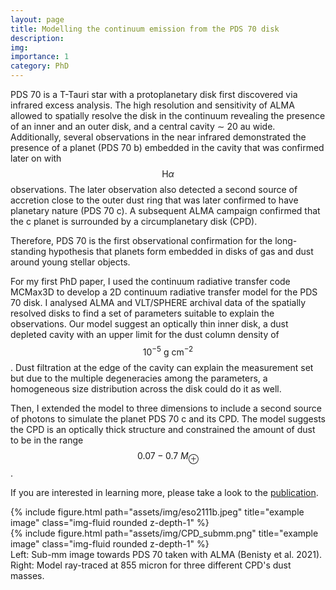```yaml
---
layout: page
title: Modelling the continuum emission from the PDS 70 disk
description:
img:
importance: 1
category: PhD
---
```


PDS 70 is a T-Tauri star with a protoplanetary disk first discovered via infrared
excess analysis. The high resolution and sensitivity of ALMA allowed to spatially resolve the disk in the continuum revealing the presence of an inner and an outer disk, and a central cavity ∼ 20 au wide. Additionally, several observations in the near infrared demonstrated the presence of a planet (PDS 70 b) embedded in the cavity that was confirmed later on with $$\mathrm{H}\alpha$$ observations.
The later observation also detected a second source of accretion close to the outer
dust ring that was later confirmed to have planetary nature (PDS 70 c). A subsequent ALMA
campaign confirmed that the c planet is surrounded by a circumplanetary disk (CPD).

Therefore, PDS 70 is the first observational confirmation for the long-standing hypothesis that planets form embedded in disks of gas and dust around young stellar objects.

For my first PhD paper, I used the continuum radiative transfer code MCMax3D to develop a 2D continuum radiative transfer model for the PDS 70 disk. I analysed ALMA and VLT/SPHERE archival data of the spatially resolved disks to find
a set of parameters suitable to explain the observations. Our model suggest an optically thin inner disk, a dust
depleted cavity with an upper limit for the dust column density of $$ 10^{-5} \ \mathrm{g}\ \mathrm{cm}^{-2}$$. Dust filtration at the edge of the cavity can explain the measurement set but due to the multiple degeneracies among the parameters, a homogeneous size distribution across the disk could do it as well.  

Then, I extended the model to three dimensions to include a second
source of photons to simulate the planet PDS 70 c and its CPD. The model suggests the CPD is an optically thick structure
and constrained the amount of dust to be in the range $$0.07-0.7 \ M_\oplus$$.

If you are interested in learning more, please take a look to the [publication](https://www.aanda.org/articles/aa/full_html/2022/02/aa41764-21/aa41764-21.html).   

<div class="row justify-content-sm-center">
    <div class="col-sm-4 mt-3 mt-md-0">
        {% include figure.html path="assets/img/eso2111b.jpeg" title="example image" class="img-fluid rounded z-depth-1" %}
    </div>
    <div class="col-sm-8 mt-3 mt-md-0">
        {% include figure.html path="assets/img/CPD_submm.png" title="example image" class="img-fluid rounded z-depth-1" %}
    </div>

</div>
<div class="caption">
    Left: Sub-mm image towards PDS 70 taken with ALMA (Benisty et al. 2021).
    Right: Model ray-traced at 855 micron for three different CPD's dust masses.   
</div>
